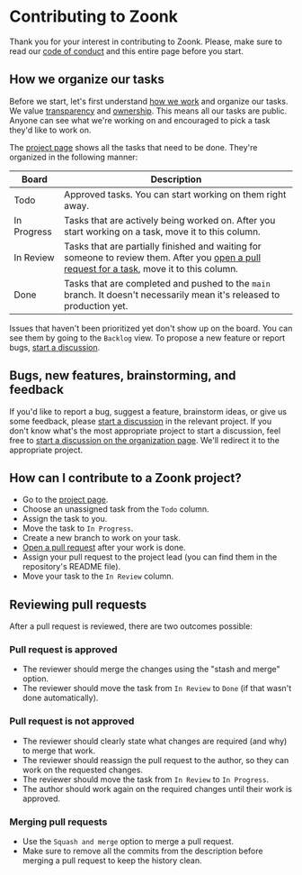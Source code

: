 # Contributing to Zoonk

Thank you for your interest in contributing to Zoonk.
Please, make sure to read our [code of conduct](./CODE_OF_CONDUCT.md) and this entire page before you start.

## How we organize our tasks

Before we start, let's first understand [how we work](./how-we-work) and organize our tasks.
We value [transparency](./about/values.md#transparency) and [ownership](./about/values.md#ownership).
This means all our tasks are public.
Anyone can see what we're working on and encouraged to pick a task they'd like to work on.

The [project page](https://github.com/orgs/zoonk/projects/11) shows all the tasks that need to be done.
They're organized in the following manner:

| Board       | Description                                                                                                                                                                       |
| ----------- | --------------------------------------------------------------------------------------------------------------------------------------------------------------------------------- |
| Todo        | Approved tasks. You can start working on them right away.                                                                                                                         |
| In Progress | Tasks that are actively being worked on. After you start working on a task, move it to this column.                                                                               |
| In Review   | Tasks that are partially finished and waiting for someone to review them. After you [open a pull request for a task](./how-we-work/how-to-use-github.md), move it to this column. |
| Done        | Tasks that are completed and pushed to the `main` branch. It doesn't necessarily mean it's released to production yet.                                                            |

Issues that haven't been prioritized yet don't show up on the board.
You can see them by going to the `Backlog` view.
To propose a new feature or report bugs, [start a discussion](./how-we-work/managing-discussions.md).

## Bugs, new features, brainstorming, and feedback

If you'd like to report a bug, suggest a feature, brainstorm ideas, or give us some feedback,
please [start a discussion](./how-we-work/managing-discussions.md) in the relevant project.
If you don't know what's the most appropriate project to start a discussion,
feel free to [start a discussion on the organization page](https://github.com/orgs/zoonk/discussions).
We'll redirect it to the appropriate project.

## How can I contribute to a Zoonk project?

- Go to the [project page](https://github.com/orgs/zoonk/projects/11).
- Choose an unassigned task from the `Todo` column.
- Assign the task to you.
- Move the task to `In Progress`.
- Create a new branch to work on your task.
- [Open a pull request](./how-we-work/how-to-use-github.md) after your work is done.
- Assign your pull request to the project lead (you can find them in the repository's README file).
- Move your task to the `In Review` column.

## Reviewing pull requests

After a pull request is reviewed, there are two outcomes possible:

### Pull request is approved

- The reviewer should merge the changes using the "stash and merge" option.
- The reviewer should move the task from `In Review` to `Done` (if that wasn't done automatically).

### Pull request is not approved

- The reviewer should clearly state what changes are required (and why) to merge that work.
- The reviewer should reassign the pull request to the author, so they can work on the requested changes.
- The reviewer should move the task from `In Review` to `In Progress`.
- The author should work again on the required changes until their work is approved.

### Merging pull requests

- Use the `Squash and merge` option to merge a pull request.
- Make sure to remove all the commits from the description before merging a pull request to keep the history clean.
